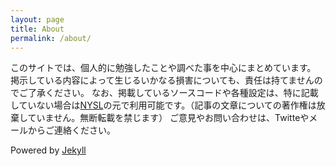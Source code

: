 ```yaml
---
layout: page
title: About
permalink: /about/
---
```


このサイトでは、個人的に勉強したことや調べた事を中心にまとめています。
掲示している内容によって生じるいかなる損害についても、責任は持てませんのでご了承ください。
なお、掲載しているソースコードや各種設定は、特に記載していない場合は[NYSL](http://www.kmonos.net/nysl/)の元で利用可能です。（記事の文章についての著作権は放棄していません。無断転載を禁じます）
ご意見やお問い合わせは、Twitteやメールからご連絡ください。

Powered by [Jekyll](https://jekyllrb.com/)
